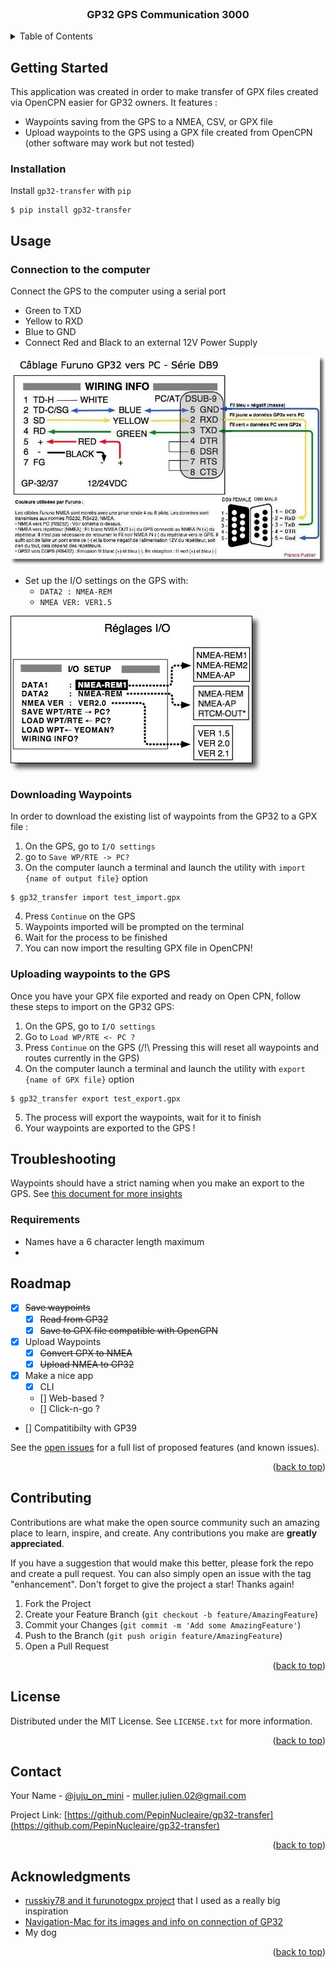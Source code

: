 <div id="top"></div>
<!--
*** Thanks for checking out the Best-README-Template. If you have a suggestion
*** that would make this better, please fork the repo and create a pull request
*** or simply open an issue with the tag "enhancement".
*** Don't forget to give the project a star!
*** Thanks again! Now go create something AMAZING! :D
-->

<!-- PROJECT SHIELDS -->
<!--
*** I'm using markdown "reference style" links for readability.
*** Reference links are enclosed in brackets [ ] instead of parentheses ( ).
*** See the bottom of this document for the declaration of the reference variables
*** for contributors-url, forks-url, etc. This is an optional, concise syntax you may use.
*** https://www.markdownguide.org/basic-syntax/#reference-style-links
-->
<!--
[![Contributors][contributors-shield]][contributors-url]
[![Forks][forks-shield]][forks-url]
[![Stargazers][stars-shield]][stars-url]
[![Issues][issues-shield]][issues-url]
[![MIT License][license-shield]][license-url]
[![LinkedIn][linkedin-shield]][linkedin-url] -->

<!-- PROJECT LOGO -->
<br />
<div align="center">

<h3 align="center">GP32 GPS Communication 3000</h3>
<!-- 
  <p align="center">
    Interface which can save and upload waypoint to Furuno GP32 using RS232
    <br />
    <a href="https://github.com/PepinNucleaire/gp32-transfer"><strong>Explore the docs »</strong></a>
    <br />
    <br />
    <a href="https://github.com/PepinNucleaire/gp32-transfer">View Demo</a>
    ·
    <a href="https://github.com/PepinNucleaire/gp32-transfer/issues">Report Bug</a>
    ·
    <a href="https://github.com/PepinNucleaire/gp32-transfer/issues">Request Feature</a>
  </p>-->
</div>

<!-- TABLE OF CONTENTS -->
<details>
  <summary>Table of Contents</summary>
  <ol>
    <li>
      <a href="#getting-started">Getting Started</a>
      <ul>
        <li><a href="#prerequisites">Prerequisites</a></li>
        <li><a href="#installation">Installation</a></li>
      </ul>
    </li>
    <li><a href="#usage">Usage</a></li>
    <li><a href="#roadmap">Roadmap</a></li>
    <li><a href="#contributing">Contributing</a></li>
    <li><a href="#license">License</a></li>
    <li><a href="#contact">Contact</a></li>
    <li><a href="#acknowledgments">Acknowledgments</a></li>
  </ol>
</details>

<!-- GETTING STARTED -->

## Getting Started

This application was created in order to make transfer of GPX files created via OpenCPN easier for GP32 owners.
It features :

- Waypoints saving from the GPS to a NMEA, CSV, or GPX file
- Upload waypoints to the GPS using a GPX file created from OpenCPN (other software may work but not tested)

### Installation

Install `gp32-transfer` with `pip`

```shell
$ pip install gp32-transfer
```

<!-- USAGE EXAMPLES -->

## Usage

### Connection to the computer

Connect the GPS to the computer using a serial port

- Green to TXD
- Yellow to RXD
- Blue to GND
- Connect Red and Black to an external 12V Power Supply

![](doc/gp32/GP32_PC.jpg)

- Set up the I/O settings on the GPS with:
  - `DATA2 : NMEA-REM`
  - `NMEA VER: VER1.5`

![](doc/gp32/iosetup.jpg)

### Downloading Waypoints

In order to download the existing list of waypoints from the GP32 to a GPX file :

1. On the GPS, go to `I/O settings`
2. go to `Save WP/RTE -> PC?`
3. On the computer launch a terminal and launch the utility with `import {name of output file}` option

```shell
$ gp32_transfer import test_import.gpx
```

4. Press `Continue` on the GPS
5. Waypoints imported will be prompted on the terminal
6. Wait for the process to be finished
7. You can now import the resulting GPX file in OpenCPN!

### Uploading waypoints to the GPS

Once you have your GPX file exported and ready on Open CPN, follow these steps to import on the GP32 GPS:

1. On the GPS, go to `I/O settings`
2. Go to `Load WP/RTE <- PC ?`
3. Press `Continue` on the GPS (/!\ Pressing this will reset all waypoints and routes currently in the GPS)
4. On the computer launch a terminal and launch the utility with `export {name of GPX file}` option

```shell
$ gp32_transfer export test_export.gpx
```

5. The process will export the waypoints, wait for it to finish
6. Your waypoints are exported to the GPS !

## Troubleshooting

Waypoints should have a strict naming when you make an export to the GPS. See [this document for more insights](doc/gp32/GP32_requirements.md)

### Requirements

- Names have a 6 character length maximum
-

<!-- ROADMAP -->

## Roadmap

- [x] ~~Save waypoints~~
  - [x] ~~Read from GP32~~
  - [x] ~~Save to GPX file compatible with OpenCPN~~
- [x] Upload Waypoints
  - [x] ~~Convert GPX to NMEA~~
  - [x] ~~Upload NMEA to GP32~~
- [x] Make a nice app
  - [x] CLI
  - [] Web-based ?
  - [] Click-n-go ?
- [] Compatitibilty with GP39

See the [open issues](https://github.com/PepinNucleaire/gp32-transfer/issues) for a full list of proposed features (and known issues).

<p align="right">(<a href="#top">back to top</a>)</p>

<!-- CONTRIBUTING -->

## Contributing

Contributions are what make the open source community such an amazing place to learn, inspire, and create. Any contributions you make are **greatly appreciated**.

If you have a suggestion that would make this better, please fork the repo and create a pull request. You can also simply open an issue with the tag "enhancement".
Don't forget to give the project a star! Thanks again!

1. Fork the Project
2. Create your Feature Branch (`git checkout -b feature/AmazingFeature`)
3. Commit your Changes (`git commit -m 'Add some AmazingFeature'`)
4. Push to the Branch (`git push origin feature/AmazingFeature`)
5. Open a Pull Request

<p align="right">(<a href="#top">back to top</a>)</p>

<!-- LICENSE -->

## License

Distributed under the MIT License. See `LICENSE.txt` for more information.

<p align="right">(<a href="#top">back to top</a>)</p>

<!-- CONTACT -->

## Contact

Your Name - [@juju_on_mini](https://twitter.com/juju_on_mini) - muller.julien.02@gmail.com

Project Link: [https://github.com/PepinNucleaire/gp32-transfer](https://github.com/PepinNucleaire/gp32-transfer)

<p align="right">(<a href="#top">back to top</a>)</p>

<!-- ACKNOWLEDGMENTS -->

## Acknowledgments

- [russkiy78 and it furunotogpx project](https://github.com/russkiy78/furunotogpx) that I used as a really big inspiration
- [Navigation-Mac for its images and info on connection of GP32](https://www.navigation-mac.fr/connecter-un-furuno-gp32-a-votre-mac/)
- My dog

<p align="right">(<a href="#top">back to top</a>)</p>

<!-- MARKDOWN LINKS & IMAGES -->
<!-- https://www.markdownguide.org/basic-syntax/#reference-style-links -->
